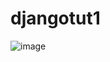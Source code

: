 # djangotut1
![image](https://user-images.githubusercontent.com/57698733/177251248-b77c5a0f-c495-401f-a999-63e7ad3533f0.png)
